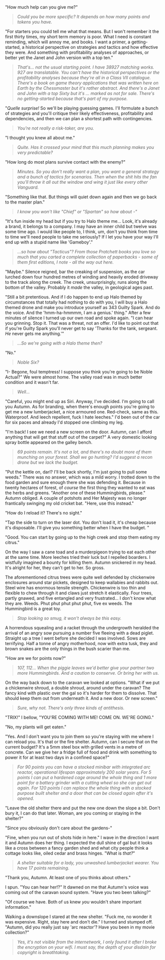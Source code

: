 "How much help can you give me?"

> _Could you be more specific? It depends on how many points and tokens you have._

"For starters you could tell me what that means. But I won't remember it the first thirty times, my short term memory is poor. What I need is constant reminding, which will annoy me, and books. I want a primer, a getting-started, a historical perspective on strategies and tactics and how effective they were. And something with profitability analyses of approaches, or better yet the Janet and John version with a top ten."

> _That's... not the usual starting point. I have 38927 matching works. 927 are translatable. You can't have the historical perspectives or the profitability analyses because they're all in a Class VII catalogue. There's a book on game theory applications that was written here on Earth by the Chessmaster but it's rather abstract. And there's a Janet and John with a top Sixty but it's ... marked as not for sale. There's no getting-started because that's part of my purpose._

"_Quelle surprise!_ So we'll be playing guessing games. I'll formulate a bunch of strategies and you'll critique their likely effectiveness, profitability and dependencies, and then we can plan a shortest path with contingencies. 

> _You're not really a risk-taker, are you._

"I thought you knew all about me."

> _Quite. Has it crossed your mind that this much planning makes you very predictable?_

"How long do most plans survive contact with the enemy?"

> _Minutes. So you don't really want a plan, you want a general strategy and a bunch of tactics for scenarios. Then when the shit hits the fan you'll throw it all out the window and wing it just like every other Vanguard._

"Something like that. But things will quiet down again and then we go back to the master plan."

> _I know you won't like "Chief" or "Spartan" so how about -"_

"It's fun inside my head but if you try to Halo theme me... Look, it's already a brand, it belongs to a company. I may have an inner child but twelve was some time ago. I would like people to, I think, um, don't you think from time to time we'll need people to take me seriously? If I let you have your way I'll end up with a stupid name like 'Gameboy'."

> _...so how about "Tacticus"? From those Pratchett books you love so much that you carted a complete collection of paperbacks - some of them first editions, I note - all the way out here._

"Maybe." Silence reigned, bar the creaking of suspension, as the car lurched down four hundred metres of winding and heavily eroded driveway to the track along the creek. The creek, unsurprisingly, runs along the bottom of the valley. Probably it _made_ the valley, in geological ages past. 

"Still a bit pretentious. And if I do happen to end up Halo themed by circumstances that totally had nothing to do with you, I will buy a Halo themed drone and make you introduce yourself as 343 Guilty Spark. And do the voice. And the 'hmm-ha-hmmmm, I am a genius.' thing." After a few minutes of silence I turned up our own road and spoke again. "I can hear you grinning. Stop it. That was a threat, not an offer. I'd like to point out that if you're Guilty Spark you'll never get to say 'Thanks for the tank, sergeant. _He_ never gets me anything.'"

> _...So we're going with a Halo theme then?_

"No."

> _Noble Six?_

"I- Begone, foul temptress! I suppose you think you're going to be Noble Actual?" We were almost home. The valley road was in much better condition and it wasn't far.

> _Well..._

"Careful, you might end up as Siri. Anyway, I've decided. I'm going to call you Autumn. As for branding, when there's enough points you're going to get me a new lumberjacket, a nice armoured one. Red-check, same as this. Waterproof. And leech repellent, fuck I hate leeches." I'd been out of the car for six paces and already I'd stopped one climbing my leg.

"I'm back! I see we need a new screen on the door. Autumn, can I afford anything that will get that stuff out of the carpet?" A very domestic looking spray bottle appeared on the galley bench.

> _69 points remain. It's not a lot, and there's no doubt more of them munching on your forest. Shall we go hunting? I'd suggest a recon drone but we lack the budget._ 

"Put the kettle on, darl? I'll be back shortly, I'm just going to pull some weeds." There was no answer, which was a mild worry. I trotted down to the food garden and sure enough there she was defending it. Because in twenty hectares of forest, of _course_ the first thing they wanted to eat was the herbs and greens. "Another one of these Hummingbirds, please." Autumn obliged. A couple of potshots and Her Majesty was no longer frantically swinging my old cricket bat. "Here, use this instead."

"How do I reload it? There's no sight."

"Tap the side to turn on the laser dot. You don't load it, it's cheap because it's disposable. I'll give you something better when I have the budget. "

"Good. You can start by going up to the high creek and stop them eating my citrus."

On the way I saw a cane toad and a murderpigeon trying to eat each other at the same time. More leeches tried their luck but I repelled boarders. I wistfully imagined a bounty for killing them. Autumn snickered in my head. It's alright for her, they can't get to her. So gross.

The aforementioned citrus trees were quite well defended by chickenwire enclosures around star pickets, designed to keep wallabies and rabbits out. Steel wire has enormous tensile strength. Chickenwire is too thin and flexible to chew through it and claws just stretch it elastically. Four trees, partly gnawed, and five entangled and very frustrated... I don't know what they are. Weeds. Phut phut phut phut phut, five ex weeds. The Hummingbird is a great toy.

> _Stop looking so smug, it won't always be this easy._

A horrendous squealing and a racket through the undergrowth heralded the arrival of an angry sow pursuing a number five fleeing with a dead piglet. Straight up a tree I went before she decided I was involved. Sows are terrifying. Half a tonne of angry motherhood, now with extra tusk, they and brown snakes are the only things in the bush scarier than me.

"How are we for points now?"

> _107, 112... When the piggie leaves we'd better give your partner two more Hummingbirds. And a caution to conserve. Or bring her with us._

On the way back down to the caravan we looked at options. "What if we put a chickenwire shroud, a double shroud, around under the caravan? The fancy kind with plastic over the gal so it's harder for them to dissolve. That should keep them out from underneath it. And a new door. Or new screen."

> _Sure, why not. There's only three kinds of antithesis._

"TRIX!" I bellow, "YOU'RE COMING WITH ME! COME ON. WE'RE GOING."

"No, my plants will get eaten."

"Yes. And I don't want you to join them so you're staying with me where I can reload you. It's that or the fire shelter. Autumn, can I secure that on the current budget? It's a 5mm steel box with grilled vents in a metre of concrete. Can we give her a fridge full of food and drink with something to power it for at least two days in a confined space?"

> _For 90 points you can have a stocked minibar with integrated arc reactor, operational lifespan approximately 200 solar years. For 5 points I can put a hardened cage around the whole thing and 1 more point for a battery grinder with a cutting wheel so she can get out again. For 120 points I can replace the whole thing with a stocked purpose built shelter and a door that can be closed again after it's opened._

"Leave the old shelter there and put the new one down the slope a bit. Don't bury it, I can do that later. Woman, are you coming or staying in the shelter?"

"Since you obviously don't care about the gardens-"

"Fine, when you run out of shots hide in here." I wave in the direction I want it and Autumn does her thing. I expected the dull shine of gal but it looks like a cross between a fancy garden shed and what city people think a cottage looks like, oiled cedar and brass hinges. "What is _that?_"

> _A shelter suitable for a lady, you unwashed lumberjacket wearer. You have 17 points remaining._

"Thank you, Autumn. At least one of you thinks about others."

I spun. "You can hear her!?" It dawned on me that Autumn's voice was coming out of the caravan sound system. "Have you two been talking?"

"Of course we have. Both of us knew _you_ wouldn't share important information."

Walking a downslope I stared at the new shelter. "Fuck me, no wonder it was expensive. Right, stay here and don't die." I turned and stumped off. 
"Autumn, did you really just say 'arc reactor'? Have you been in my movie collection?"

> _Yes, it's not visible from the internetwork, I only found it after I broke the encryption on your wifi. I must say, the depth of your disdain for copyright is breathtaking._



